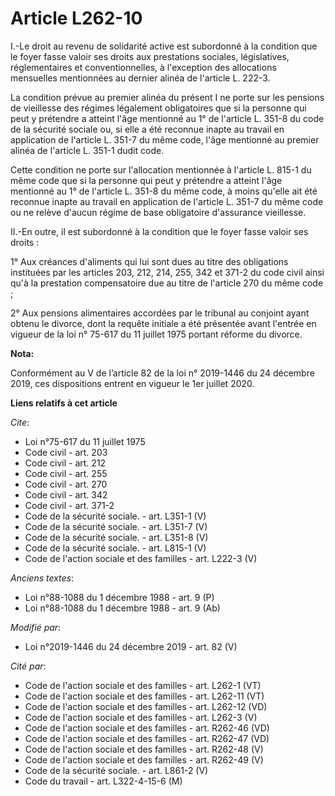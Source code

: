 # Article L262-10

I.-Le droit au revenu de solidarité active est subordonné à la condition que le foyer fasse valoir ses droits aux prestations
sociales, législatives, réglementaires et conventionnelles, à l'exception des allocations mensuelles mentionnées au dernier
alinéa de l'article L. 222-3.

La condition prévue au premier alinéa du présent I ne porte sur les pensions de vieillesse des régimes légalement
obligatoires que si la personne qui peut y prétendre a atteint l'âge mentionné au 1° de l'article L. 351-8 du code de la
sécurité sociale ou, si elle a été reconnue inapte au travail en application de l'article L. 351-7 du même code, l'âge
mentionné au premier alinéa de l'article L. 351-1 dudit code.

Cette condition ne porte sur l'allocation mentionnée à l'article L. 815-1 du même code que si la personne qui peut y
prétendre a atteint l'âge mentionné au 1° de l'article L. 351-8 du même code, à moins qu'elle ait été reconnue inapte au
travail en application de l'article L. 351-7 du même code ou ne relève d'aucun régime de base obligatoire d'assurance
vieillesse.

II.-En outre, il est subordonné à la condition que le foyer fasse valoir ses droits :

1° Aux créances d'aliments qui lui sont dues au titre des obligations instituées par les articles 203, 212, 214, 255, 
342 et 371-2 du code civil ainsi qu'à la prestation compensatoire due au titre de l'article 270 du même code ;

2° Aux pensions alimentaires accordées par le tribunal au conjoint ayant obtenu le divorce, dont la requête initiale a été
présentée avant l'entrée en vigueur de la loi n° 75-617 du 11 juillet 1975 portant réforme du divorce.

**Nota:**

Conformément au V de l’article 82 de la loi n° 2019-1446 du 24 décembre 2019, ces dispositions entrent en vigueur le 1er
juillet 2020.

**Liens relatifs à cet article**

_Cite_:

  - Loi n°75-617 du 11 juillet 1975
  - Code civil - art. 203
  - Code civil - art. 212
  - Code civil - art. 255
  - Code civil - art. 270
  - Code civil - art. 342
  - Code civil - art. 371-2
  - Code de la sécurité sociale. - art. L351-1 (V)
  - Code de la sécurité sociale. - art. L351-7 (V)
  - Code de la sécurité sociale. - art. L351-8 (V)
  - Code de la sécurité sociale. - art. L815-1 (V)
  - Code de l'action sociale et des familles - art. L222-3 (V)

_Anciens textes_:

  - Loi n°88-1088 du 1 décembre 1988 - art. 9 (P)
  - Loi n°88-1088 du 1 décembre 1988 - art. 9 (Ab)

_Modifié par_:

  - Loi n°2019-1446 du 24 décembre 2019 - art. 82 (V)

_Cité par_:

  - Code de l'action sociale et des familles - art. L262-1 (VT)
  - Code de l'action sociale et des familles - art. L262-11 (VT)
  - Code de l'action sociale et des familles - art. L262-12 (VD)
  - Code de l'action sociale et des familles - art. L262-3 (V)
  - Code de l'action sociale et des familles - art. R262-46 (VD)
  - Code de l'action sociale et des familles - art. R262-47 (VD)
  - Code de l'action sociale et des familles - art. R262-48 (V)
  - Code de l'action sociale et des familles - art. R262-49 (V)
  - Code de la sécurité sociale. - art. L861-2 (V)
  - Code du travail - art. L322-4-15-6 (M)

